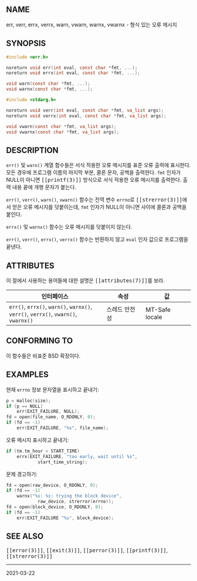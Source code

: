 ## NAME

err, verr, errx, verrx, warn, vwarn, warnx, vwarnx - 형식 있는 오류 메시지

## SYNOPSIS

```c
#include <err.h>

noreturn void err(int eval, const char *fmt, ...);
noreturn void errx(int eval, const char *fmt, ...);

void warn(const char *fmt, ...);
void warnx(const char *fmt, ...);

#include <stdarg.h>

noreturn void verr(int eval, const char *fmt, va_list args);
noreturn void verrx(int eval, const char *fmt, va_list args);

void vwarn(const char *fmt, va_list args);
void vwarnx(const char *fmt, va_list args);
```

## DESCRIPTION

`err()` 및 `warn()` 계열 함수들은 서식 적용한 오류 메시지를 표준 오류 출력에 표시한다. 모든 경우에 프로그램 이름의 마지막 부분, 콜론 문자, 공백을 출력한다. `fmt` 인자가 NULL이 아니면 <tt>[[printf(3)]]</tt> 방식으로 서식 적용한 오류 메시지를 출력한다. 출력 내용 끝에 개행 문자가 붙는다.

`err()`, `verr()`, `warn()`, `vwarn()` 함수는 전역 변수 `errno`로 <tt>[[strerror(3)]]</tt>에서 얻은 오류 메시지를 덧붙이는데, `fmt` 인자가 NULL이 아니면 사이에 콜론과 공백을 붙인다.

`errx()` 및 `warnx()` 함수는 오류 메시지를 덧붙이지 않는다.

`err()`, `verr()`, `errx()`, `verrx()` 함수는 반환하지 않고 `eval` 인자 값으로 프로그램을 끝낸다.

## ATTRIBUTES

이 절에서 사용하는 용어들에 대한 설명은 <tt>[[attributes(7)]]</tt>를 보라.

| 인터페이스 | 속성 | 값 |
| --- | --- | --- |
| `err()`, `errx()`, `warn()`, `warnx()`,<br>`verr()`, `verrx()`, `vwarn()`, `vwarnx()` | 스레드 안전성 | MT-Safe locale |

## CONFORMING TO

이 함수들은 비표준 BSD 확장이다.

## EXAMPLES

현재 `errno` 정보 문자열을 표시하고 끝내기:

```c
p = malloc(size);
if (p == NULL)
    err(EXIT_FAILURE, NULL);
fd = open(file_name, O_RDONLY, 0);
if (fd == -1)
    err(EXIT_FAILURE, "%s", file_name);
```

오류 메시지 표시하고 끝내기:

```c
if (tm.tm_hour < START_TIME)
    errx(EXIT_FAILURE, "too early, wait until %s",
            start_time_string);
```

문제 경고하기:

```c
fd = open(raw_device, O_RDONLY, 0);
if (fd == -1)
    warnx("%s: %s: trying the block device",
            raw_device, strerror(errno));
fd = open(block_device, O_RDONLY, 0);
if (fd == -1)
    err(EXIT_FAILURE "%s", block_device);
```

## SEE ALSO

<tt>[[error(3)]]</tt>, <tt>[[exit(3)]]</tt>, <tt>[[perror(3)]]</tt>, <tt>[[printf(3)]]</tt>, <tt>[[strerror(3)]]</tt>

----

2021-03-22
